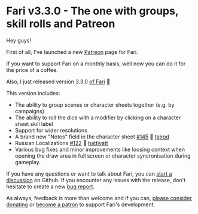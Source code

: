 # Fari v3.3.0 - The one with groups, skill rolls and Patreon

Hey guys!

First of all, I've launched a new [Patreon](https://www.patreon.com/fariapp) page for Fari.

If you want to support Fari on a monthly basis, well now you can do it for the price of a coffee.

Also, I just released version 3.3.0 [of Fari](http://fari.app/) 🚀

This version includes:

- The ability to group scenes or character sheets together (e.g. by campaigns)
- The ability to roll the dice with a modifier by clicking on a character sheet skill label
- Support for wider resolutions
- A brand new "Notes" field in the character sheet [#145](https://github.com/fariapp/fari/issues/145) 👏 [tgirod](https://github.com/tgirod)
- Russian Localizations [#122](https://github.com/fariapp/fari/issues/122) 👏 [hattivatt](https://github.com/hattivatt)
- Various bug fixes and minor improvements like loosing context when opening the draw area in full screen or character syncronisation during gameplay.

If you have any questions or want to talk about Fari, you can [start a discussion](https://github.com/fariapp/fari/discussions) on Github. If you encounter any issues with the release, don't hesitate to create a new [bug report](https://github.com/fariapp/fari/issues/new/choose).

As always, feedback is more than welcome and if you can, [please consider donating](https://ko-fi.com/rpdeshaies) or [become a patron](https://www.patreon.com/fariapp) to support Fari's development.
